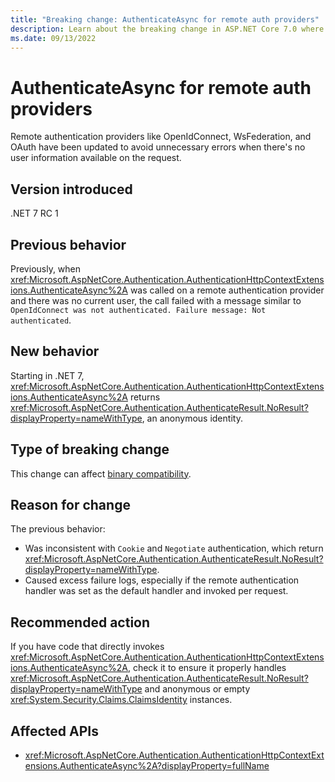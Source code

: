 ```yaml
---
title: "Breaking change: AuthenticateAsync for remote auth providers"
description: Learn about the breaking change in ASP.NET Core 7.0 where AuthenticateAsync for remote authentication providers no longer fails if there is no current user.
ms.date: 09/13/2022
---
```

# AuthenticateAsync for remote auth providers

Remote authentication providers like OpenIdConnect, WsFederation, and OAuth have been updated to avoid unnecessary errors when there's no user information available on the request.

## Version introduced

.NET 7 RC 1

## Previous behavior

Previously, when <xref:Microsoft.AspNetCore.Authentication.AuthenticationHttpContextExtensions.AuthenticateAsync%2A> was called on a remote authentication provider and there was no current user, the call failed with a message similar to `OpenIdConnect was not authenticated. Failure message: Not authenticated`.

## New behavior

Starting in .NET 7, <xref:Microsoft.AspNetCore.Authentication.AuthenticationHttpContextExtensions.AuthenticateAsync%2A> returns <xref:Microsoft.AspNetCore.Authentication.AuthenticateResult.NoResult?displayProperty=nameWithType>, an anonymous identity.

## Type of breaking change

This change can affect [binary compatibility](../../categories.md#binary-compatibility).

## Reason for change

The previous behavior:

- Was inconsistent with `Cookie` and `Negotiate` authentication, which return <xref:Microsoft.AspNetCore.Authentication.AuthenticateResult.NoResult?displayProperty=nameWithType>.
- Caused excess failure logs, especially if the remote authentication handler was set as the default handler and invoked per request.

## Recommended action

If you have code that directly invokes <xref:Microsoft.AspNetCore.Authentication.AuthenticationHttpContextExtensions.AuthenticateAsync%2A>, check it to ensure it properly handles <xref:Microsoft.AspNetCore.Authentication.AuthenticateResult.NoResult?displayProperty=nameWithType> and anonymous or empty <xref:System.Security.Claims.ClaimsIdentity> instances.

## Affected APIs

- <xref:Microsoft.AspNetCore.Authentication.AuthenticationHttpContextExtensions.AuthenticateAsync%2A?displayProperty=fullName>
